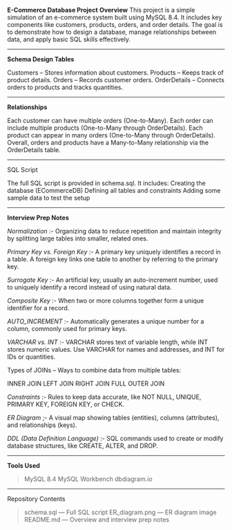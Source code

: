 **E-Commerce Database Project**
**Overview**
This project is a simple simulation of an e-commerce system built using MySQL 8.4. It includes key components like customers, products, orders, and order details. The goal is to demonstrate how to design a database, manage relationships between data, and apply basic SQL skills effectively.
____________________________________________________________________________________________________________________________________________________________________________
**Schema Design
Tables**

Customers – Stores information about customers.
Products – Keeps track of product details.
Orders – Records customer orders.
OrderDetails – Connects orders to products and tracks quantities.
________________________________________________________________________________________________________________________________________________________________________
**Relationships**

Each customer can have multiple orders (One-to-Many).
Each order can include multiple products (One-to-Many through OrderDetails).
Each product can appear in many orders (One-to-Many through OrderDetails).
Overall, orders and products have a Many-to-Many relationship via the OrderDetails table.
________________________________________________________________________________________________________________________________________________________________
SQL Script

The full SQL script is provided in schema.sql. It includes:
Creating the database (ECommerceDB)
Defining all tables and constraints
Adding some sample data to test the setup
_____________________________________________________________________________________________________________________________________________________________________________
**Interview Prep Notes**

_Normalization_ :- Organizing data to reduce repetition and maintain integrity by splitting large tables into smaller, related ones.

_Primary Key vs. Foreign Key_ :- A primary key uniquely identifies a record in a table. A foreign key links one table to another by referring to the primary key.

_Surrogate Key_ :- An artificial key, usually an auto-increment number, used to uniquely identify a record instead of using natural data.

_Composite Key_ :- When two or more columns together form a unique identifier for a record.

_AUTO_INCREMENT_ :- Automatically generates a unique number for a column, commonly used for primary keys.

_VARCHAR vs. INT_ :- VARCHAR stores text of variable length, while INT stores numeric values. Use VARCHAR for names and addresses, and INT for IDs or quantities.

Types of JOINs – Ways to combine data from multiple tables:

INNER JOIN
LEFT JOIN
RIGHT JOIN
FULL OUTER JOIN

_Constraints_ :-  Rules to keep data accurate, like NOT NULL, UNIQUE, PRIMARY KEY, FOREIGN KEY, or CHECK.

_ER Diagram_ ;- A visual map showing tables (entities), columns (attributes), and relationships (keys).

_DDL (Data Definition Language)_ :- SQL commands used to create or modify database structures, like CREATE, ALTER, and DROP.

-----------------------------------------------------------------------------------------------------------------------------------------------------------------------------------

**Tools Used**
> MySQL 8.4
> MySQL Workbench
> dbdiagram.io
______________________________________________________________________________________________________________________________________________________________________________________

Repository Contents

> schema.sql — Full SQL script
> ER_diagram.png — ER diagram image
> README.md — Overview and interview prep notes
